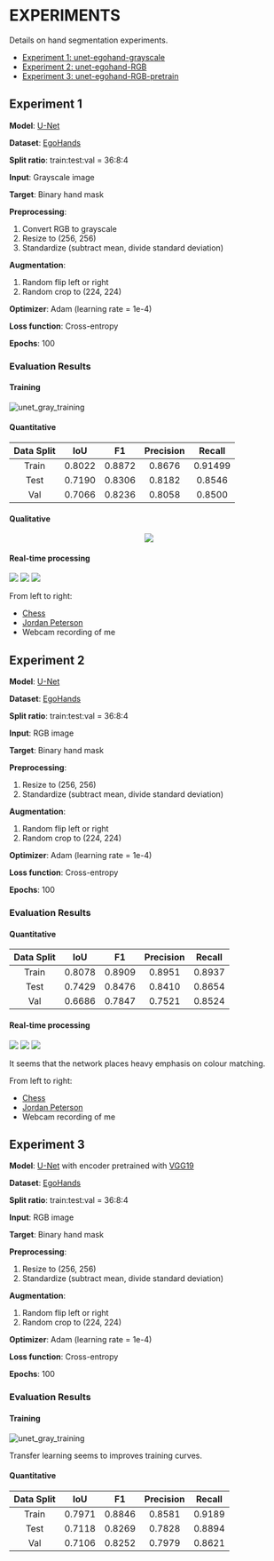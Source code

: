# EXPERIMENTS

Details on hand segmentation experiments.

* [Experiment 1: unet-egohand-grayscale](#experiment-1)
* [Experiment 2: unet-egohand-RGB](#experiment-2)
* [Experiment 3: unet-egohand-RGB-pretrain](#experiment-3)

## Experiment 1

__Model__: [U-Net](https://arxiv.org/pdf/1505.04597.pdf)

__Dataset__: [EgoHands](http://vision.soic.indiana.edu/projects/egohands/)

__Split ratio__: train:test:val = 36:8:4

__Input__: Grayscale image

__Target__: Binary hand mask

__Preprocessing__:
1. Convert RGB to grayscale
2. Resize to (256, 256)
3. Standardize (subtract mean, divide standard deviation)

__Augmentation__:
1. Random flip left or right
2. Random crop to (224, 224)

__Optimizer__: Adam (learning rate = 1e-4)

__Loss function__: Cross-entropy

__Epochs__: 100

### Evaluation Results

#### Training

![unet_gray_training](images/unet_gray_training.jpg)

#### Quantitative

| Data Split  |   IoU   |   F1    | Precision   |  Recall   |
|:----------: |:------: |:------: |:---------:  |:-------:  |
|    Train    | 0.8022  | 0.8872  |   0.8676    | 0.91499   |
|    Test     | 0.7190  | 0.8306  |   0.8182    |  0.8546   |
|     Val     | 0.7066  | 0.8236  |   0.8058    |  0.8500   |

#### Qualitative

<p align="center">
  <img src="images/unet_gray_qualitative.jpg">
</p>

#### Real-time processing

<p float="left">
  <img src="images/chess.gif"/>
  <img src="images/jordan.gif"/>
  <img src="images/webcam.gif"/>
</p>

From left to right:
* [Chess](https://www.youtube.com/watch?v=gODqPoBbVgU&list=PLLALQuK1NDriznzxP5rQkQwKIrGSWRMZF)
* [Jordan Peterson](https://www.youtube.com/watch?v=jjioPqQlmG8)
* Webcam recording of me

## Experiment 2

__Model__: [U-Net](https://arxiv.org/pdf/1505.04597.pdf)

__Dataset__: [EgoHands](http://vision.soic.indiana.edu/projects/egohands/)

__Split ratio__: train:test:val = 36:8:4

__Input__: RGB image

__Target__: Binary hand mask

__Preprocessing__:
1. Resize to (256, 256)
2. Standardize (subtract mean, divide standard deviation)

__Augmentation__:
1. Random flip left or right
2. Random crop to (224, 224)

__Optimizer__: Adam (learning rate = 1e-4)

__Loss function__: Cross-entropy

__Epochs__: 100

### Evaluation Results

#### Quantitative

| Data Split  |   IoU   |   F1    | Precision   | Recall  |
|:----------: |:------: |:------: |:---------:  |:------: |
|    Train    | 0.8078  | 0.8909  |   0.8951    | 0.8937  |
|    Test     | 0.7429  | 0.8476  |   0.8410    | 0.8654  |
|     Val     | 0.6686  | 0.7847  |   0.7521    | 0.8524  |


#### Real-time processing

<p float="left">
  <img src="images/chess_RGB.gif"/>
  <img src="images/jordan_RGB.gif"/>
  <img src="images/webcam_RGB.gif"/>
</p>

It seems that the network places heavy emphasis on colour matching.

From left to right:
* [Chess](https://www.youtube.com/watch?v=gODqPoBbVgU&list=PLLALQuK1NDriznzxP5rQkQwKIrGSWRMZF)
* [Jordan Peterson](https://www.youtube.com/watch?v=jjioPqQlmG8)
* Webcam recording of me

## Experiment 3

__Model__: [U-Net](https://arxiv.org/pdf/1505.04597.pdf) with encoder pretrained with [VGG19](https://arxiv.org/pdf/1409.1556.pdf)

__Dataset__: [EgoHands](http://vision.soic.indiana.edu/projects/egohands/)

__Split ratio__: train:test:val = 36:8:4

__Input__: RGB image

__Target__: Binary hand mask

__Preprocessing__:
1. Resize to (256, 256)
2. Standardize (subtract mean, divide standard deviation)

__Augmentation__:
1. Random flip left or right
2. Random crop to (224, 224)

__Optimizer__: Adam (learning rate = 1e-4)

__Loss function__: Cross-entropy

__Epochs__: 100

### Evaluation Results

#### Training

![unet_gray_training](images/unet_pretrain_training.jpg)

Transfer learning seems to improves training curves.

#### Quantitative

| Data Split  |   IoU   |   F1    | Precision   | Recall  |
|:----------: |:------: |:------: |:---------:  |:------: |
|    Train    | 0.7971  | 0.8846  |   0.8581    | 0.9189  |
|    Test     | 0.7118  | 0.8269  |   0.7828    | 0.8894  |
|     Val     | 0.7106  | 0.8252  |   0.7979    | 0.8621  |

